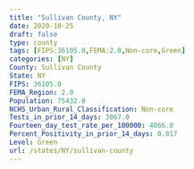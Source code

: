 ```yaml
---
title: "Sullivan County, NY"
date: 2020-10-25
draft: false
type: county
tags: [FIPS:36105.0,FEMA:2.0,Non-core,Green]
categories: [NY]
County: Sullivan County
State: NY
FIPS: 36105.0
FEMA_Region: 2.0
Population: 75432.0
NCHS_Urban_Rural_Classification: Non-core
Tests_in_prior_14_days: 3067.0
Fourteen_day_test_rate_per_100000: 4066.0
Percent_Positivity_in_prior_14_days: 0.017
Level: Green
url: /states/NY/sullivan-county
---
```



